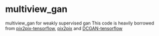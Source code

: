 # multiview_gan
multiview_gan for weakly supervised gan
This code is heavily borrowed from [pix2pix-tensorflow](https://github.com/yenchenlin/pix2pix-tensorflow), [pix2pix](https://github.com/phillipi/pix2pix) and [DCGAN-tensorflow](https://github.com/carpedm20/DCGAN-tensorflow)
